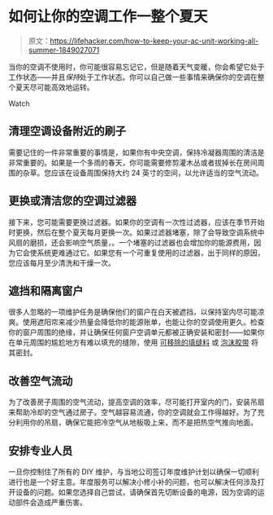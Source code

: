 # 如何让你的空调工作一整个夏天

> 原文：<https://lifehacker.com/how-to-keep-your-ac-unit-working-all-summer-1849027071>

当你的空调不使用时，你可能很容易忘记它，但是随着天气变暖，你会希望它处于工作状态——并且*保持*处于工作状态。你可以自己做一些事情来确保你的空调在整个夏天尽可能高效地运转。

Watch

## 清理空调设备附近的刷子

需要记住的一件非常重要的事情是，如果你有中央空调，保持冷凝器周围的清洁是非常重要的。如果是一个多雨的春天，你可能需要修剪灌木丛或者拔掉长在房间周围的杂草。您应该在设备周围保持大约 24 英寸的空间，以允许适当的空气流动。

## 更换或清洁您的空调过滤器

接下来，您可能需要更换过滤器。如果你的空调有一次性过滤器，应该在季节开始时更换，然后在整个夏天每月更换一次。如果过滤器堵塞，除了会导致空调系统中风扇的磨损，还会影响空气质量，。一个堵塞的过滤器也会增加你的能源费用，因为它会使系统更难通过它。如果您有一个可重复使用的过滤器，出于同样的原因，您应该每月至少清洗和干燥一次。

## 遮挡和隔离窗户

很多人忽略的一项维护任务是确保他们的窗户在白天被遮挡，以保持室内尽可能凉爽。使用遮阳帘来减少热量会降低你的能源账单，也能让你的空调使用更久。检查你的窗户周围的绝缘，并让确保任何窗户空调单元都被正确安装和密封——如果你在单元周围的尴尬地方有难以填充的缝隙，使用 [可移除的填缝料](https://www.acehardware.com/departments/paint-and-supplies/caulk-and-sealants/caulk/1329770?store=16513&gclid=CjwKCAjwy_aUBhACEiwA2IHHQMnnHQtOtnRTKrUXHzVOD09qkPEW5jzlUR9EyZh53ygCm6c80zv38RoCiAkQAvD_BwE&gclsrc=aw.ds) 或 [泡沫胶带](https://hdsupplysolutions.com/p/frost-king-3-4w-x-5-16h-x-10l-sponge-rubber-foam-tape-white-p808440?ef_id=CjwKCAjwy_aUBhACEiwA2IHHQJCNJgHUVF6vZqyreEfh8sKSeu0CBHttVvkzWSm64Row1ngY7w8tAxoCG8YQAvD_BwE:G:s&cid=ppc_all_gl_pfd_Shop%7CHDSS%7CUS%7CHardware&s_kwcid=AL!10728!3!438192856771!!!g!911667616304!!10160878296!110261968308!&gclid=CjwKCAjwy_aUBhACEiwA2IHHQJCNJgHUVF6vZqyreEfh8sKSeu0CBHttVvkzWSm64Row1ngY7w8tAxoCG8YQAvD_BwE) 将其密封。

## 改善空气流动

为了改善房子周围的空气流动，提高空调的效率，尽可能打开室内的门，安装吊扇来帮助冷却的空气通过房子。空气越容易流通，你的空调就会工作得越好。为了充分利用你的吊扇，确保它能把冷空气从地板吸上来，而不是把热空气推向地面。

## 安排专业人员

一旦你控制住了所有的 DIY 维护，与当地公司签订年度维护计划以确保一切顺利进行也是一个好主意。年度服务可以解决小修小补的问题，也可以解决任何涉及打开设备的问题。如果您选择自己尝试，请确保首先切断设备的电源，因为空调的运动部件会造成严重伤害。
